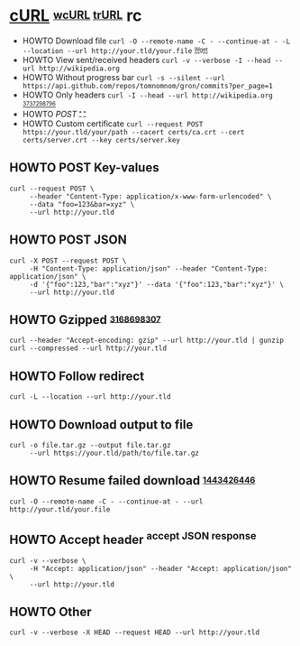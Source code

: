 # [cURL][] <sup><sub>[wcURL][] [trURL][]</sub></sup> rc

[curl]: https://github.com/curl/curl
[trurl]: https://github.com/curl/trurl
[wcurl]: https://github.com/curl/wcurl

* HOWTO Download file `curl -O --remote-name -C - --continue-at - -L --location --url http://your.tld/your.file` <sup><sub>[Wget][]</sub></sub>
* HOWTO View sent/received headers `curl -v --verbose -I --head --url http://wikipedia.org`
* HOWTO Without progress bar `curl -s --silent --url https://api.github.com/repos/tomnomnom/gron/commits?per_page=1`
* HOWTO Only headers `curl -I --head --url http://wikipedia.org` <sup><sub>[3737298796][]</sub></sup>
* HOWTO *POST* <sup><sub>[*][443672816] [*][3153884880]</sub></sup>
* HOWTO Custom certificate `curl --request POST https://your.tld/your/path --cacert certs/ca.crt --cert certs/server.crt --key certs/server.key`

[wget]: https://gnu.org/software/wget
[3153884880]: https://gist.github.com/subfuzion/08c5d85437d5d4f00e58#post
[3737298796]: http://stackoverflow.com/questions/3252851/how-to-display-request-headers-with-command-line-curl
[443672816]: http://superuser.com/questions/149329/what-is-the-curl-command-line-syntax-to-do-a-post-request

## HOWTO POST Key-values

    curl --request POST \
         --header "Content-Type: application/x-www-form-urlencoded" \
         --data "foo=123&bar=xyz" \
         --url http://your.tld

## HOWTO POST JSON

    curl -X POST --request POST \
         -H "Content-Type: application/json" --header "Content-Type: application/json" \
         -d '{"foo":123,"bar":"xyz"}' --data '{"foo":123,"bar":"xyz"}' \
         --url http://your.tld

## HOWTO Gzipped <sup><sub>[3168698307][]</sub></sup>

    curl --header "Accept-encoding: gzip" --url http://your.tld | gunzip
    curl --compressed --url http://your.tld

[3168698307]: http://stackoverflow.com/questions/8364640/how-to-properly-handle-a-gzipped-page-when-using-curl#8365089

## HOWTO Follow redirect

    curl -L --location --url http://your.tld

## HOWTO Download output to file

    curl -o file.tar.gz --output file.tar.gz
         --url https://your.tld/path/to/file.tar.gz

## HOWTO  Resume failed download <sup><sub>[1443426446][]</sub></sup>

    curl -O --remote-name -C - --continue-at - --url http://your.tld/your.file

[1443426446]: https://stackoverflow.com/questions/19728930/how-to-resume-interrupted-download-automatically-in-curl#47343997

## HOWTO Accept header <sup>accept JSON response</sup>

    curl -v --verbose \
         -H "Accept: application/json" --header "Accept: application/json" \
         --url http://your.tld

## HOWTO Other

    curl -v --verbose -X HEAD --request HEAD --url http://your.tld
